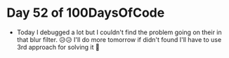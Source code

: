 # Day 52 of 100DaysOfCode 

- Today I debugged a lot but I couldn't find the problem going on their in that blur filter. 😥😥
I'll do more tomorrow if didn't found I'll have to use 3rd approach for solving it  🥲